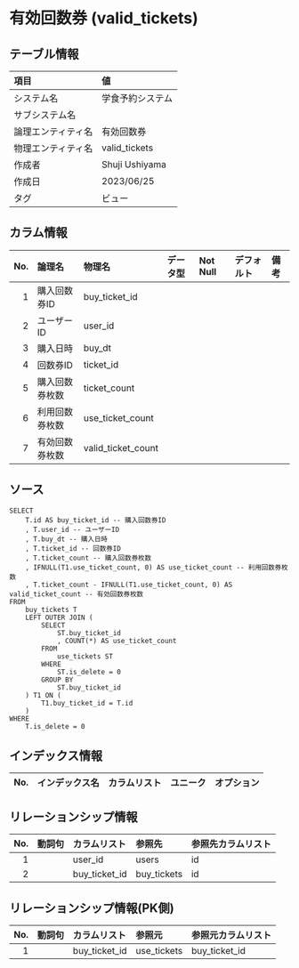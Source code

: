 # 有効回数券 (valid_tickets)

## テーブル情報

| 項目                           | 値                                                                                                   |
|:-------------------------------|:-----------------------------------------------------------------------------------------------------|
| システム名                     | 学食予約システム                                                                                     |
| サブシステム名                 |                                                                                                      |
| 論理エンティティ名             | 有効回数券                                                                                           |
| 物理エンティティ名             | valid_tickets                                                                                        |
| 作成者                         | Shuji Ushiyama                                                                                       |
| 作成日                         | 2023/06/25                                                                                           |
| タグ                           | ビュー                                                                                               |



## カラム情報

| No. | 論理名                         | 物理名                         | データ型                       | Not Null | デフォルト           | 備考                           |
|----:|:-------------------------------|:-------------------------------|:-------------------------------|:---------|:---------------------|:-------------------------------|
|   1 | 購入回数券ID                   | buy_ticket_id                  |                                |          |                      |                                |
|   2 | ユーザーID                     | user_id                        |                                |          |                      |                                |
|   3 | 購入日時                       | buy_dt                         |                                |          |                      |                                |
|   4 | 回数券ID                       | ticket_id                      |                                |          |                      |                                |
|   5 | 購入回数券枚数                 | ticket_count                   |                                |          |                      |                                |
|   6 | 利用回数券枚数                 | use_ticket_count               |                                |          |                      |                                |
|   7 | 有効回数券枚数                 | valid_ticket_count             |                                |          |                      |                                |



## ソース
```
SELECT
    T.id AS buy_ticket_id -- 購入回数券ID
    , T.user_id -- ユーザーID
    , T.buy_dt -- 購入日時
    , T.ticket_id -- 回数券ID
    , T.ticket_count -- 購入回数券枚数
    , IFNULL(T1.use_ticket_count, 0) AS use_ticket_count -- 利用回数券枚数
    , T.ticket_count - IFNULL(T1.use_ticket_count, 0) AS valid_ticket_count -- 有効回数券枚数
FROM
    buy_tickets T
    LEFT OUTER JOIN (
        SELECT
            ST.buy_ticket_id
            , COUNT(*) AS use_ticket_count
        FROM
            use_tickets ST
        WHERE
            ST.is_delete = 0
        GROUP BY
            ST.buy_ticket_id
    ) T1 ON (
        T1.buy_ticket_id = T.id
    )
WHERE
    T.is_delete = 0

```



## インデックス情報

| No. | インデックス名                 | カラムリスト                             | ユニーク   | オプション                     | 
|----:|:-------------------------------|:-----------------------------------------|:-----------|:-------------------------------|



## リレーションシップ情報

| No. | 動詞句                         | カラムリスト                             | 参照先                         | 参照先カラムリスト                       |
|----:|:-------------------------------|:-----------------------------------------|:-------------------------------|:-----------------------------------------|
|   1 |                                | user_id                                  | users                          | id                                       |
|   2 |                                | buy_ticket_id                            | buy_tickets                    | id                                       |



## リレーションシップ情報(PK側)

| No. | 動詞句                         | カラムリスト                             | 参照元                         | 参照元カラムリスト                       |
|----:|:-------------------------------|:-----------------------------------------|:-------------------------------|:-----------------------------------------|
|   1 |                                | buy_ticket_id                            | use_tickets                    | buy_ticket_id                            |


